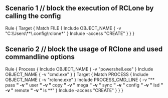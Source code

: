 
Scenario 1 // block the execution of RCLone by calling the config
----------
Rule {
    Target {
        Match FILE {
            Include OBJECT_NAME { -v "C:\\Users\\**\\.config\\rclone*" }
            Include -access "CREATE"
        }
    }
}

Scenario 2 // block the usage of RClone and used commandline options
----------
Rule {
    Process {
        Include OBJECT_NAME { -v "powershell.exe" }
        Include OBJECT_NAME { -v "cmd.exe" }
    }
    Target {
        Match PROCESS {
            Include OBJECT_NAME { -v "rclone.exe" }
            Include PROCESS_CMD_LINE {
                -v "** pass **"
                -v "** user **"
                -v "** copy **"
                -v "** mega **"
                -v "** sync **"
                -v "** config **"
                -v "** lsd **"
                -v "** remote **"
                -v "** ls **"
            }
            Include -access "CREATE"
        }
    }
}

